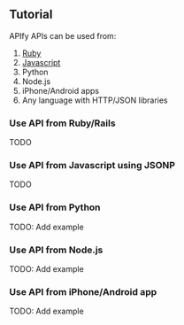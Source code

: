 <script type="text/javascript">
    mixpanel.track("UseTutorial");
</script>
## Tutorial

APIfy APIs can be used from:

1. [Ruby](#ruby)
2. [Javascript](#javascript)
3. Python
4. Node.js
5. iPhone/Android apps
6. Any language with HTTP/JSON libraries

### <a id='ruby'></a>Use API from Ruby/Rails

TODO

### <a id='javascript'></a>Use API from Javascript using JSONP

TODO

### Use API from Python

TODO: Add example

### Use API from Node.js

TODO: Add example

### Use API from iPhone/Android app

TODO: Add example